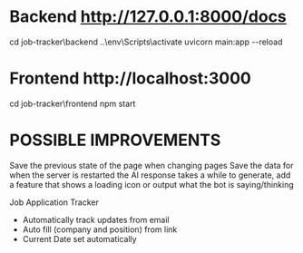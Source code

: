 # Backend http://127.0.0.1:8000/docs
cd job-tracker\backend
..\env\Scripts\activate
uvicorn main:app --reload

# Frontend http://localhost:3000
cd job-tracker\frontend
npm start

# POSSIBLE IMPROVEMENTS
Save the previous state of the page when changing pages
Save the data for when the server is restarted
the AI response takes a while to generate, add a feature that shows a loading icon or output what the bot is saying/thinking

Job Application Tracker
- Automatically track updates from email
- Auto fill (company and position) from link
- Current Date set automatically